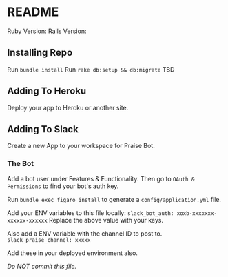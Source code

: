 # README

Ruby Version:
Rails Version:

## Installing Repo
Run `bundle install`
Run `rake db:setup && db:migrate`
TBD

## Adding To Heroku
Deploy your app to Heroku or another site.

## Adding To Slack
Create a new App to your workspace for Praise Bot.

### The Bot
Add a bot user under Features & Functionality. Then go to `OAuth & Permissions` to find your bot's auth key.

Run `bundle exec figaro install` to generate a `config/application.yml` file.

Add your ENV variables to this file locally:
`slack_bot_auth: xoxb-xxxxxxx-xxxxxx-xxxxxx`
Replace the above value with your keys.

Also add a ENV variable with the channel ID to post to.
`slack_praise_channel: xxxxx`

Add these in your deployed environment also.

_Do NOT commit this file._
